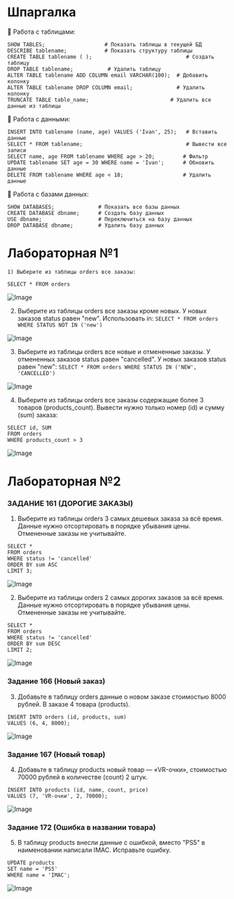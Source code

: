 # Шпаргалка
🔹 Работа с таблицами:
```
SHOW TABLES;                   # Показать таблицы в текущей БД
DESCRIBE tablename;            # Показать структуру таблицы
CREATE TABLE tablename ( );                              # Создать таблицу
DROP TABLE tablename;           # Удалить таблицу
ALTER TABLE tablename ADD COLUMN email VARCHAR(100);  # Добавить колонку
ALTER TABLE tablename DROP COLUMN email;              # Удалить колонку
TRUNCATE TABLE table_name;                          # Удалить все данные из таблицы
```
🔹 Работа с данными:
```
INSERT INTO tablename (name, age) VALUES ('Ivan', 25);   # Вставить данные
SELECT * FROM tablename;                                 # Вывести все записи
SELECT name, age FROM tablename WHERE age > 20;         # Фильтр
UPDATE tablename SET age = 30 WHERE name = 'Ivan';      # Обновить данные
DELETE FROM tablename WHERE age < 18;                   # Удалить данные

```
🔹 Работа с базами данных:
```
SHOW DATABASES;              # Показать все базы данных
CREATE DATABASE dbname;      # Создать базу данных
USE dbname;                  # Переключиться на базу данных
DROP DATABASE dbname;        # Удалить базу данных

```

# Лабораторная №1

    1) Выберите из таблицы orders все заказы:
`SELECT * FROM orders`

![Image](https://github.com/user-attachments/assets/bea8389d-893d-4e47-9876-767e55b095ec)

2) Выберите из таблицы orders все заказы кроме новых. У новых заказов status равен "new". Использовать in:
`SELECT * FROM orders
WHERE STATUS NOT IN ('new')`

![Image](https://github.com/user-attachments/assets/530b123a-f9b1-439e-b04c-7d883ab00783)

3) Выберите из таблицы orders все новые и отмененные заказы. У отмененных заказов status равен "cancelled". У новых заказов status равен "new":
`SELECT * FROM orders
WHERE STATUS IN ('NEW', 'CANCELLED')`

![Image](https://github.com/user-attachments/assets/f7ffc357-3cca-4672-a91a-106e1b88b049)

4) Выберите из таблицы orders все заказы содержащие более 3 товаров (products_count).
Вывести нужно только номер (id) и сумму (sum) заказа:
```
SELECT id, SUM
FROM orders
WHERE products_count > 3
```

![Image](https://github.com/user-attachments/assets/d2867f5e-6d7f-4b99-80e0-ea6915370131)

# Лабораторная №2
### ЗАДАНИЕ 161 (ДОРОГИЕ ЗАКАЗЫ)

1) Выберите из таблицы orders 3 самых дешевых заказа за всё время. Данные нужно отсортировать в порядке убывания цены. Отмененные заказы не учитывайте.
```
SELECT * 
FROM orders
WHERE status != 'cancelled'
ORDER BY sum ASC
LIMIT 3;
```

![Image](https://i.imgur.com/yAp4RZV.png)

2) Выберите из таблицы orders 2 самых дорогих заказов за всё время. Данные нужно отсортировать в порядке убывания цены. Отмененные заказы не учитывайте.
```
SELECT * 
FROM orders
WHERE status != 'cancelled'
ORDER BY sum DESC
LIMIT 2;
```

![Image](https://i.imgur.com/NPtDk4U.png)

### Задание 166 (Новый заказ)

3) Добавьте в таблицу orders данные о новом заказе стоимостью 8000 рублей. В заказе 4 товара (products).
```
INSERT INTO orders (id, products, sum)
VALUES (6, 4, 8000);
```

![Image](https://i.imgur.com/0bf0tst.png)

### Задание 167 (Новый товар)

4) Добавьте в таблицу products новый товар — «VR-очки», стоимостью 70000 рублей в количестве (count) 2 штук.
```
INSERT INTO products (id, name, count, price)
VALUES (7, 'VR-очки', 2, 70000);
```

![Image](https://i.imgur.com/UHw0tp4.png)

### Задание 172 (Ошибка в названии товара)

5) В таблицу products внесли данные с ошибкой, вместо "PS5" в наименовании написали IMAC. Исправьте ошибку.
```
UPDATE products
SET name = 'PS5'
WHERE name = 'IMAC';
```

![Image](https://i.imgur.com/QDasNBI.png)

